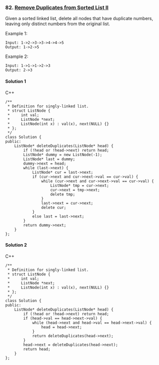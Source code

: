 ### 82\. [Remove Duplicates from Sorted List II](https://leetcode.com/problems/remove-duplicates-from-sorted-list-ii/)

Given a sorted linked list, delete all nodes that have duplicate numbers, leaving only distinct numbers from the original list.

Example 1:
```
Input: 1->2->3->3->4->4->5
Output: 1->2->5
```

Example 2:
```
Input: 1->1->1->2->3
Output: 2->3
```

#### Solution 1

C++

```
/**
 * Definition for singly-linked list.
 * struct ListNode {
 *     int val;
 *     ListNode *next;
 *     ListNode(int x) : val(x), next(NULL) {}
 * };
 */
class Solution {
public:
    ListNode* deleteDuplicates(ListNode* head) {
        if (!head or !head->next) return head;
        ListNode* dummy = new ListNode(-1);
        ListNode* last = dummy;
        dummy->next = head;
        while (last->next) {
            ListNode* cur = last->next;
            if (cur->next and cur->next->val == cur->val) {
                while (cur->next and cur->next->val == cur->val) {
                    ListNode* tmp = cur->next;
                    cur->next = tmp->next;
                    delete tmp;
                }
                last->next = cur->next;
                delete cur;
            }
            else last = last->next;
        }
        return dummy->next;
    }
};
```

#### Solution 2

C++

```
/**
 * Definition for singly-linked list.
 * struct ListNode {
 *     int val;
 *     ListNode *next;
 *     ListNode(int x) : val(x), next(NULL) {}
 * };
 */
class Solution {
public:
    ListNode* deleteDuplicates(ListNode* head) {
        if (!head or !head->next) return head;
        if (head->val == head->next->val) {
            while (head->next and head->val == head->next->val) {
                head = head->next;
            }
            return deleteDuplicates(head->next);
        }
        head->next = deleteDuplicates(head->next);
        return head;
    }
};
```
